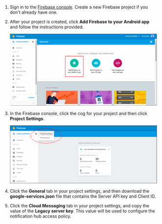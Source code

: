

1. Sign in to the [Firebase console](https://firebase.google.com/console/). Create a new Firebase project if you don't already have one.
2. After your project is created, click **Add Firebase to your Android app** and follow the instructions provided.

    ![](./media/notification-hubs-enable-firebase-cloud-messaging/notification-hubs-add-firebase-to-android-app.png)
3. In the Firebase console, click the cog for your project and then click **Project Settings**.

    ![](./media/notification-hubs-enable-firebase-cloud-messaging/notification-hubs-firebase-console-project-settings.png)
4. Click the **General** tab in your project settings, and then download the **google-services.json** file that contains the Server API key and Client ID.
5. Click the **Cloud Messaging** tab in your project settings, and copy the value of the **Legacy server key**. This value will be used to configure the notification hub access policy.
